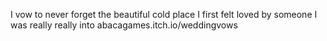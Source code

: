 I vow to never forget the beautiful cold place I first felt loved by someone I was really really into
abacagames.itch.io/weddingvows
